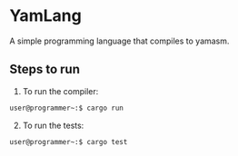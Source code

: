 # YamLang

A simple programming language that compiles to yamasm.

## Steps to run

1. To run the compiler:

```bash
user@programmer~:$ cargo run
```

2. To run the tests:

```bash
user@programmer~:$ cargo test
```